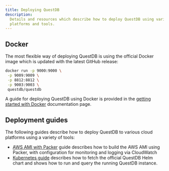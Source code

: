 ```yaml
---
title: Deploying QuestDB
description:
  Details and resources which describe how to deploy QuestDB using various
  platforms and tools.
---
```


## Docker

The most flexible way of deploying QuestDB is using the official Docker image
which is updated with the latest GitHub release:

```bash
docker run -p 9000:9000 \
 -p 9009:9009 \
 -p 8812:8812 \
 -p 9003:9003 \
 questdb/questdb
```

A guide for deploying QuestDB using Docker is provided in the
[getting started with Docker](/docs/install/docker/) documentation page.

## Deployment guides

The following guides describe how to deploy QuestDB to various cloud platforms
using a variety of tools:

- [AWS AMI with Packer](/docs/guides/aws-packer/) guide describes how to build
  the AWS AMI using Packer, with configuration for monitoring and logging via
  CloudWatch
- [Kubernetes guide](/docs/guides/kubernetes/) describes how to fetch the
  official QuestDB Helm chart and shows how to run and query the running QuestDB
  instance.
